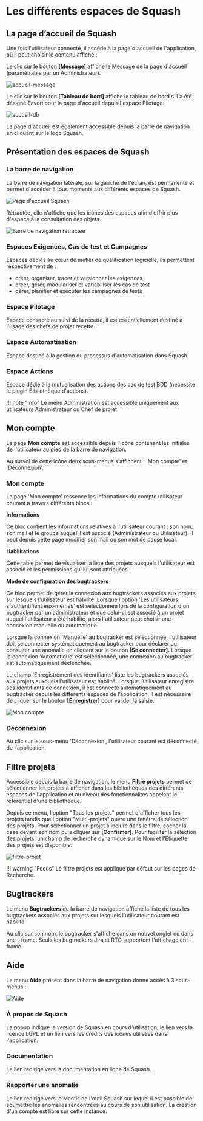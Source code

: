 # Les différents espaces de Squash

## La page d’accueil de Squash

Une fois l'utilisateur connecté, il accède à la page d'accueil de l'application, où il peut choisir le contenu affiché :

Le clic sur le bouton **[Message]** affiche le Message de la page d'accueil (paramétrable par un Administrateur).

![accueil-message](resources/accueil-message-fr.png)

Le clic sur le bouton **[Tableau de bord]** affiche le tableau de bord s'il a été désigné Favori pour la page d'accueil depuis l'espace Pilotage.

![accueil-db](resources/accueil-db-fr.png)

La page d'accueil est également accessible depuis la barre de navigation en cliquant sur le logo Squash.

## Présentation des espaces de Squash

### La barre de navigation

La barre de navigation latérale, sur la gauche de l'écran, est permanente et permet d'accéder à tous moments aux différents espaces de Squash.

![Page d'accueil Squash](resources/accueil-navigation-fr.png)

Rétractée, elle n'affiche que les icônes des espaces afin d'offrir plus d'espace à la consultation des objets.

![Barre de navigation rétractée](resources/acceuil-retracte-fr.png)

### Espaces Exigences, Cas de test et Campagnes

Espaces dédiés au cœur de métier de qualification logicielle, ils permettent respectivement de :

- créer, organiser, tracer et versionner les exigences
- créer, gérer, modulariser et variabiliser les cas de test
- gérer, planifier et exécuter les campagnes de tests

### Espace Pilotage

Espace consacré au suivi de la recette, il est essentiellement destiné à l'usage des chefs de projet recette.

### Espace Automatisation

Espace destiné à la gestion du processus d'automatisation dans Squash.

### Espace Actions

Espace dédié à la mutualisation des actions des cas de test BDD (nécessite le plugin Bibliothèque d'actions).

!!! note "Info"
    Le menu Administration est accessible uniquement aux utilisateurs Administrateur ou Chef de projet

## Mon compte

La page **Mon compte** est accessible depuis l'icône contenant les initiales de l'utilisateur au pied de la barre de navigation.

Au survol de cette icône deux sous-menus s'affichent  : 'Mon compte' et 'Déconnexion'.

### Mon compte

La page 'Mon compte' ressence les informations du compte utilisateur courant à travers différents blocs :

**Informations**

Ce bloc contient les informations relatives à l'utilisateur courant : son nom, son mail et le groupe auquel il est associé (Administrateur ou Utilisateur). Il peut depuis cette page modifier son mail ou son mot de passe local. 
 
**Habilitations**

Cette table permet de visualiser la liste des projets auxquels l'utilisateur est associé et les permissions qui lui sont attribuées.

**Mode de configuration des bugtrackers**

Ce bloc permet de gérer la connexion aux bugtrackers associés aux projets sur lesquels l'utilisateur est habilité. 
Lorsque l'option 'Les utilisateurs s'authentifient eux-mêmes' est sélectionnée lors de la configuration d'un bugtracker par un administrateur et que celui-ci est associé à un projet auquel l'utilisateur a été habilité, alors l'utilisateur peut choisir une connexion manuelle ou automatique.

Lorsque la connexion 'Manuelle' au bugtracker est sélectionnée, l'utilisateur doit se connecter systématiquement au bugtracker pour déclarer ou consulter une anomalie en cliquant sur le bouton **[Se connecter].**
Lorsque la connexion ‘Automatique’ est sélectionnée, une connexion au bugtracker est automatiquement déclenchée.

Le champ 'Enregistrement des identifiants' liste les bugtrackers associés aux projets auxquels l'utilisateur est habilité. Lorsque l’utilisateur enregistre ses identifiants de connexion, il est connecté automatiquement au bugtracker depuis les différents espaces de l’application. Il est nécessaire de cliquer sur le bouton **[Enregistrer]** pour valider la saisie.

![Mon compte](resources/mon-compte-fr.png)

### Déconnexion

Au clic sur le sous-menu 'Déconnexion', l'utilisateur courant est déconnecté de l'application.

## Filtre projets

Accessible depuis la barre de navigation, le menu **Filtre projets** permet de sélectionner les projets à afficher dans les bibliothèques des différents espaces de l'application et au niveau des fonctionnalités appelant le référentiel d'une bibliothèque.

Depuis ce menu, l'option "Tous les projets" permet d'afficher tous les projets tandis que l'option "Multi-projets" ouvre une fenêtre de sélection des projets. Pour sélectionner un projet à inclure dans le filtre, cocher la case devant son nom puis cliquer sur **[Confirmer]**. Pour faciliter la sélection des projets, un champ de recherche dynamique sur le Nom et l'Étiquette des projets est disponible. 

![filtre-projet](resources/filtre-projet.png)

!!! warning "Focus"
	Le filtre projets est appliqué par défaut sur les pages de Recherche.

## Bugtrackers

Le menu **Bugtrackers** de la barre de navigation affiche la liste de tous les bugtrackers associés aux projets sur lesquels l'utilisateur courant est habilité.

Au clic sur son nom, le bugtracker s'affiche dans un nouvel onglet ou dans une i-frame. Seuls les bugtrackers Jira et RTC supportent l'affichage en i-frame.

## Aide

Le menu **Aide** présent dans la barre de navigation donne accès à 3 sous-menus : 

![Aide](resources/sous-menu-aide-fr.png)

### À propos de Squash

La popup indique la version de Squash en cours d'utilisation, le lien vers la licence LGPL et un lien vers les crédits des icônes utilisées dans l'application.

### Documentation

Le lien redirige vers la documentation en ligne de Squash.

### Rapporter une anomalie

Le lien redirige vers le Mantis de l'outil Squash sur lequel il est possible de soumettre les anomalies rencontrées au cours de son utilisation. La création d'un compte est libre sur cette instance.
